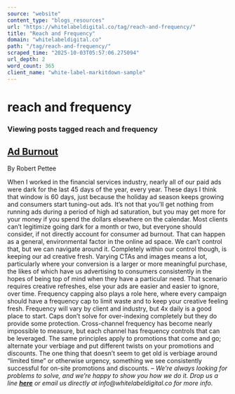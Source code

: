 ```yaml
---
source: "website"
content_type: "blogs_resources"
url: "https://whitelabeldigital.co/tag/reach-and-frequency/"
title: "Reach and Frequency"
domain: "whitelabeldigital.co"
path: "/tag/reach-and-frequency/"
scraped_time: "2025-10-03T05:57:06.275094"
url_depth: 2
word_count: 365
client_name: "white-label-markitdown-sample"
---
```


# reach and frequency

### Viewing posts tagged reach and frequency

## [Ad Burnout](https://whitelabeldigital.co/ad-burnout/)

By Robert Pettee

When I worked in the financial services industry, nearly all of our paid ads were dark for the last 45 days of the year, every year. These days I think that window is 60 days, just because the holiday ad season keeps growing and consumers start tuning-out ads. It’s not that you’ll get nothing from running ads during a period of high ad saturation, but you may get more for your money if you spend the dollars elsewhere on the calendar. Most clients can’t legitimize going dark for a month or two, but everyone should consider, if not directly account for consumer ad burnout. That can happen as a general, environmental factor in the online ad space. We can’t control that, but we can navigate around it. Completely within our control though, is keeping our ad creative fresh. Varying CTAs and images means a lot, particularly where your conversion is a larger or more meaningful purchase, the likes of which have us advertising to consumers consistently in the hopes of being top of mind when they have a particular need. That scenario requires creative refreshes, else your ads are easier and easier to ignore, over time. Frequency capping also plays a role here, where every campaign should have a frequency cap to limit waste and to keep your creative feeling fresh. Frequency will vary by client and industry, but 4x daily is a good place to start. Caps don’t solve for over-indexing completely but they do provide some protection. Cross-channel frequency has become nearly impossible to measure, but each channel has frequency controls that can be leveraged. The same principles apply to promotions that come and go; alternate your verbiage and put different twists on your promotions and discounts. The one thing that doesn’t seem to get old is verbiage around “limited time” or otherwise urgency, something we see consistently successful for on-site promotions and discounts. – _We’re always looking for problems to solve, and we’re happy to show you how we do it. Drop us a line [**here**](https://whitelabeldigital.co/contact/) or email us directly at _info@whitelabeldigital.co_ for more info._